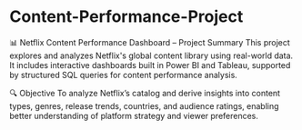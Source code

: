 # Content-Performance-Project

📊 Netflix Content Performance Dashboard – Project Summary
This project explores and analyzes Netflix's global content library using real-world data. It includes interactive dashboards built in Power BI and Tableau, supported by structured SQL queries for content performance analysis.

🔍 Objective
To analyze Netflix’s catalog and derive insights into content types, genres, release trends, countries, and audience ratings, enabling better understanding of platform strategy and viewer preferences.
